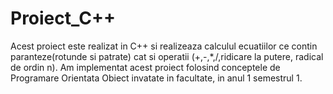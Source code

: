 # Proiect_C++
Acest proiect este realizat in C++ si realizeaza calculul ecuatiilor ce contin paranteze(rotunde si patrate) cat si operatii (+,-,*,/,ridicare la putere, radical de ordin n). Am implementat acest proiect folosind conceptele de Programare Orientata Obiect invatate in facultate, in anul 1 semestrul 1.
